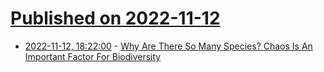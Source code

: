 # [Published on 2022-11-12](index.md)

* [2022-11-12, 18:22:00](https://soylentnews.org/article.pl?sid=22/11/12/0915244&from=rss) - [Why Are There So Many Species? Chaos Is An Important Factor For Biodiversity](https://soylentnews.org/article.pl?sid=22/11/12/0915244&from=rss)
